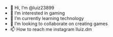 - 👋 Hi, I’m @luiz23899
- 👀 I’m interested in gaming 
- 🌱 I’m currently learning technology 
- 💞️ I’m looking to collaborate on creating games 
- 📫 How to reach me instagram lluiz.dm

<!---
luiz23899/luiz23899 is a ✨ special ✨ repository because its `README.md` (this file) appears on your GitHub profile.
You can click the Preview link to take a look at your changes.
--->
